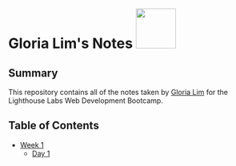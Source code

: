 # Gloria Lim's Notes <img src="https://media.giphy.com/media/TdusyuJAazK2ALs37L/giphy.gif" width="80">

## Summary

This repository contains all of the notes taken by [Gloria Lim](https://github.com/glowiep) for the Lighthouse Labs Web Development Bootcamp.

## Table of Contents
* [Week 1](/Week_1)
  * [Day 1](/Week_1/Day_1)